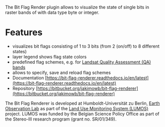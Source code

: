 The Bit Flag Render plugin allows to visualize the state of single bits in raster bands of 
with data type byte or integer.

# Features

* visualizes bit flags consisting of 1 to 3 bits (from 2 (on/off) to 8 different states)
* layer legend shows flag state colors
* predefined flag schemes, e.g. for [Landsat Quality Assessment (QA) bands](https://www.usgs.gov/landsat-missions/landsat-surface-reflectance-quality-assessment)
* allows to specify, save and reload flag schemes
* Documentation [https://bit-flag-renderer.readthedocs.io/en/latest](https://bit-flag-renderer.readthedocs.io/en/latest)
* Repository [https://bitbucket.org/jakimowb/bit-flag-renderer](https://bitbucket.org/jakimowb/bit-flag-renderer)


The Bit Flag Renderer is developed at Humboldt-Universität zu Berlin, [Earth Observation Lab](https://hu-berlin.de/eo-lab) 
as part of the [Land Use Monitoring System (LUMOS)](https://eo.belspo.be/en/stereo-in-action/projects/remote-sensing-image-processing-algorithms-land-use-and-land-cover) 
project. LUMOS was funded by the Belgian Science Policy Office as part of the Stereo-III research program (grant no. SR/01/349).
